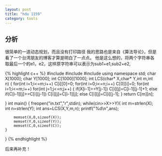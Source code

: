 ```yaml
---
layout: post
title: "hdu 1159"
category: tools
---
```


## 分析

很简单的一道动态规划，而且没有打印路径
我的思路也是来自《算法导论》，但是看了一个台湾朋友的博客才算是明白了一点点。
他是这么想的，将两个字符串各取最后一个的e1，e2，这样原字符串可以表示为sub1+e1,sub2+e2,

{% highlight c++ %}
#include<cstring>
#include<cstdio>
#include<iostream>
using namespace std;
char X[1000];
char Y[1000];
int C[1000][1000];
int LCS(char* X,char* Y,int m,int n)
{
	for(int i=1;i<=m;i++)
		C[i][0]=0;
	for(int i=0;i<=n;i++)
		C[0][i]=0;
	for(int i=1;i<=m;i++)
		for(int j=1;j<=n;j++)
		{
			if(X[i-1]==Y[j-1])
				C[i][j]=C[i-1][j-1]+1;
			else if(C[i-1][j]>=C[i][j-1])
				C[i][j]=C[i-1][j];
			else
				C[i][j]=C[i][j-1];
		}
	return C[m][n];


}
int main()
{
	freopen("in.txt","r",stdin);
	while(cin>>X>>Y){
		int m=strlen(X);
		int n=strlen(Y);
		int ans=LCS(X,Y,m,n);
		printf("%d\n",ans);

		memset(X,0,sizeof(X));
		memset(Y,0,sizeof(Y));
		memset(C,0,sizeof(C));
	}
}
{% endhighlight %}

后来再补充！

